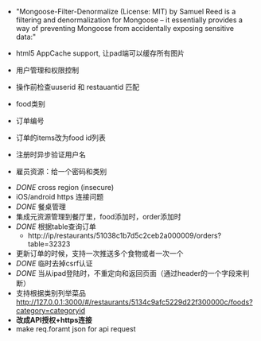 + "Mongoose-Filter-Denormalize (License: MIT) by Samuel Reed is a filtering and
    denormalization for Mongoose – it essentially provides a way of preventing
    Mongoose from accidentally exposing sensitive data:"

+ html5 AppCache support, 让pad端可以缓存所有图片
+ 用户管理和权限控制
+ 操作前检查uuserid 和 restauantid 匹配
+ food类别
+ 订单编号
+ 订单的items改为food id列表
+ 注册时异步验证用户名
+ 雇员资源：给一个密码和类别
* *DONE* cross region (insecure)
* iOS/android https 连接问题
* *DONE* 餐桌管理
* 集成元资源管理到餐厅里，food添加时，order添加时
* *DONE* 根据table查询订单
  - http://ip/restaurants/51038c1b7d5c2ceb2a000009/orders?table=32323
* 更新订单的时候，支持一次推送多个食物或者一次一个
* *DONE* 临时去掉csrf认证
* *DONE* 当从ipad登陆时，不重定向和返回页面（通过header的一个字段来判断）
* 支持根据类别列举菜品
http://127.0.0.1:3000/#/restaurants/5134c9afc5229d22f300000c/foods?category=categoryid
* **改成API授权+https连接**
* make req.foramt json for api request
